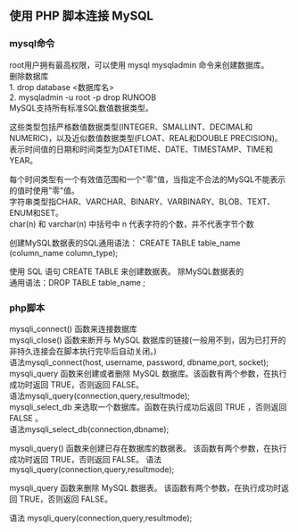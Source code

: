 <h2>使用 PHP 脚本连接 MySQL</h2>
<h3>mysql命令</h3>

root用户拥有最高权限，可以使用 mysql mysqladmin 命令来创建数据库。<br>
删除数据库<br>1. drop database <数据库名><bR>2. mysqladmin -u root -p drop RUNOOB<br>
MySQL支持所有标准SQL数值数据类型。

这些类型包括严格数值数据类型(INTEGER、SMALLINT、DECIMAL和NUMERIC)，以及近似数值数据类型(FLOAT、REAL和DOUBLE PRECISION)。<br>
表示时间值的日期和时间类型为DATETIME、DATE、TIMESTAMP、TIME和YEAR。

每个时间类型有一个有效值范围和一个"零"值，当指定不合法的MySQL不能表示的值时使用"零"值。<br>
字符串类型指CHAR、VARCHAR、BINARY、VARBINARY、BLOB、TEXT、ENUM和SET。<br>
char(n) 和 varchar(n) 中括号中 n 代表字符的个数，并不代表字节个数<br>

创建MySQL数据表的SQL通用语法：
CREATE TABLE table_name (column_name column_type);

使用 SQL 语句 CREATE TABLE 来创建数据表。
除MySQL数据表的
<br>通用语法：DROP TABLE table_name ;


<h3>php脚本</h3>

mysqli_connect() 函数来连接数据库<br>mysqli_close() 函数来断开与 MySQL 数据库的链接(一般用不到，因为已打开的非持久连接会在脚本执行完毕后自动关闭。)<br>
语法mysqli_connect(host, username, password, dbname,port, socket);<br>
 mysqli_query 函数来创建或者删除 MySQL 数据库。该函数有两个参数，在执行成功时返回 TRUE，否则返回 FALSE。<br>语法mysqli_query(connection,query,resultmode);<br>
mysqli_select_db 来选取一个数据库。函数在执行成功后返回 TRUE ，否则返回 FALSE 。
<br>语法mysqli_select_db(connection,dbname);<br>

 mysqli_query() 函数来创建已存在数据库的数据表。
该函数有两个参数，在执行成功时返回 TRUE，否则返回 FALSE。
语法
mysqli_query(connection,query,resultmode);

mysqli_query 函数来删除 MySQL 数据表。
该函数有两个参数，在执行成功时返回 TRUE，否则返回 FALSE。

语法
mysqli_query(connection,query,resultmode);


